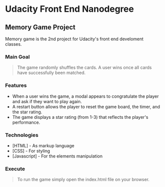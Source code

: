 # Udacity Front End Nanodegree

## Memory Game Project

Memory game is the 2nd project for Udacity's front end develoment classes.

### Main Goal

> The game randomly shuffles the cards. A user wins once all cards have successfully been matched. 

### Features
  - When a user wins the game, a modal appears to congratulate the player and ask if they want to play again.
  - A restart button allows the player to reset the game board, the timer, and the star rating.
  - The game displays a star rating (from 1-3) that reflects the player's performance.

### Technologies

* [HTML] - As markup language
* [CSS] - For styling
* [Javascript] - For the elements manipulation

### Execute

>To run the game simply open the index.html file on your browser.
